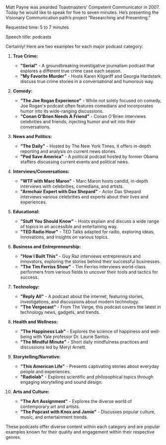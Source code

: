 Matt Payne was awarded Toastmasters’ Competent Communicator in 2007.   Today he would like to speak for five to seven minutes.  He’s presenting the Visionary Communication path’s project “Researching and Presenting.”

Requested time: 5 to 7 minutes

Speech title: podcasts


Certainly! Here are two examples for each major podcast category:

1. **True Crime:**
   - **"Serial"** - A groundbreaking investigative journalism podcast that explores a different true crime case each season.
   - **"My Favorite Murder"** - Hosts Karen Kilgariff and Georgia Hardstark discuss true crime stories in a conversational and humorous way.

2. **Comedy:**
   - **"The Joe Rogan Experience"** - While not solely focused on comedy, Joe Rogan's podcast often features comedians and incorporates humor into its wide-ranging discussions.
   - **"Conan O'Brien Needs A Friend"** - Conan O'Brien interviews celebrities and friends, injecting humor and wit into their conversations.

3. **News and Politics:**
   - **"The Daily"** - Hosted by The New York Times, it offers in-depth reporting and analysis on current news stories.
   - **"Pod Save America"** - A political podcast hosted by former Obama staffers discussing current events and political news.

4. **Interviews/Conversations:**
   - **"WTF with Marc Maron"** - Marc Maron hosts candid, in-depth interviews with celebrities, comedians, and artists.
   - **"Armchair Expert with Dax Shepard"** - Actor Dax Shepard interviews various celebrities and experts about their lives and experiences.

5. **Educational:**
   - **"Stuff You Should Know"** - Hosts explain and discuss a wide range of topics in an accessible and entertaining way.
   - **"TED Radio Hour"** - TED Talks adapted for radio, exploring ideas, innovations, and insights on various topics.

6. **Business and Entrepreneurship:**
   - **"How I Built This"** - Guy Raz interviews entrepreneurs and innovators, exploring the stories behind their successful businesses.
   - **"The Tim Ferriss Show"** - Tim Ferriss interviews world-class performers from various fields to uncover their tools and tactics for success.

7. **Technology:**
   - **"Reply All"** - A podcast about the internet, featuring stories, investigations, and discussions about modern technology.
   - **"The Vergecast"** - From The Verge, this podcast covers the latest in technology news, gadgets, and trends.

8. **Health and Wellness:**
   - **"The Happiness Lab"** - Explores the science of happiness and well-being with Yale professor Dr. Laurie Santos.
   - **"The Mindful Minute"** - Short daily mindfulness practices and discussions led by Meryl Arnett.

9. **Storytelling/Narrative:**
   - **"This American Life"** - Presents captivating stories about everyday people and experiences.
   - **"Radiolab"** - Explores scientific and philosophical topics through engaging storytelling and sound design.

10. **Arts and Culture:**
    - **"The Art Assignment"** - Explores the diverse world of contemporary art and artists.
    - **"The Popcast with Knox and Jamie"** - Discusses popular culture, music, and entertainment trends.

These podcasts offer diverse content within each category and are popular examples known for their quality and engagement within their respective genres.

